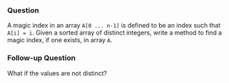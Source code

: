 ### Question

A magic index in an array `A[0 ... n-1]` is defined to be an index such that `A[i] = i`. Given a sorted array of distinct integers, write a method to find a magic index, if one exists, in array `A`.

### Follow-up Question

What if the values are not distinct?
